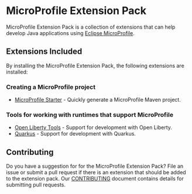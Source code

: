 # MicroProfile Extension Pack

MicroProfile Extension Pack is a collection of extensions that can help develop Java applications using [Eclipse MicroProfile](https://microprofile.io/).

## Extensions Included
By installing the MicroProfile Extension Pack, the following extensions are installed:

### Creating a MicroProfile project
* [MicroProfile Starter](https://marketplace.visualstudio.com/items?itemName=MicroProfile-Community.mp-starter-vscode-ext) - Quickly generate a MicroProfile Maven project.

### Tools for working with runtimes that support MicroProfile
* [Open Liberty Tools](https://marketplace.visualstudio.com/items?itemName=Open-Liberty.liberty-dev-vscode-ext) - Support for development with Open Liberty.
* [Quarkus](https://marketplace.visualstudio.com/items?itemName=redhat.vscode-quarkus) - Support for development with Quarkus.

## Contributing
Do you have a suggestion for for the MicroProfile Extension Pack? File an issue or submit a pull request if there is an extension that should be added to the extension pack.  Our [CONTRIBUTING](CONTRIBUTING.md) document contains details for submitting pull requests.